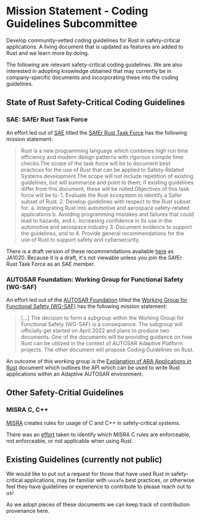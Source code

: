 # Mission Statement - Coding Guidelines Subcommittee 

Develop community-vetted coding guidelines for Rust in safety-critical applications. A living document that is updated as features are added to Rust and we learn more by doing.

The following are relevant safety-critical coding guidelines. We are also interested in adopting knowledge obtained that may currently be in company-specific documents and incorporating these into the coding guidelines.

## State of Rust Safety-Critical Coding Guidelines

### SAE: SAfEr Rust Task Force

An effort led out of [SAE](https://www.sae.org/) titled the [SAfEr Rust Task Force](https://standardsworks.sae.org/standards-committees/safer-rust-task-force) has the following mission statement:

> Rust is a new programming language which combines high run time efficiency and modern design patterns with rigorous compile time checks.The scope of the task force will be to document best practices for the use of Rust that can be applied to Safety-Related Systems development.The scope will not include repetition of existing guidelines, but will summarize and point to them; if existing guidelines differ from this document, these will be noted.Objectives of this task force will be to: 1. Evaluate the Rust ecosystem to identify a Safer subset of Rust. 2. Develop guidelines with respect to the Rust subset for: a. Integrating Rust into automotive and aerospace safety-related applications b. Avoiding programming mistakes and failures that could lead to hazards, and c. Increasing confidence in its use in the automotive and aerospace industry 3. Document evidence to support the guidelines, and to 4. Provide general recommendations for the use of Rust to support safety and cybersecurity.

There is a draft version of these recommendations available [here](https://www.sae.org/standards/content/ja1020/) as JA1020. Because it is a draft, it's not viewable unless you join the SAfEr Rust Task Force as an SAE member.

### AUTOSAR Foundation: Working Group for Functional Safety (WG-SAF)

An effort led out of the [AUTOSAR Foundation](https://www.autosar.org/) titled the [Working Group for Functional Safety (WG-SAF)](https://www.autosar.org/news-events/detail?tx_news_pi1%5Baction%5D=detail&tx_news_pi1%5Bcontroller%5D=News&tx_news_pi1%5Bnews%5D=139&cHash=b332c8babc7aad27723ab939f9723fc6) has the following mission statement:

> [...] The decision to form a subgroup within the Working Group for Functional Safety (WG-SAF) is a consequence. The subgroup will officially get started on April 2022 and plans to produce two documents. One of the documents will be providing guidance on how Rust can be utilized in the context of AUTOSAR Adaptive Platform projects. The other document will propose Coding Guidelines on Rust.

An outcome of this working group is the [Explanation of ARA Applications in Rust](https://www.autosar.org/fileadmin/standards/R23-11/AP/AUTOSAR_AP_EXP_ARARustApplications.pdf) document which outlines the API which can be used to write Rust applications within an Adaptive AUTOSAR environment.

## Other Safety-Critial Guidelines

### MISRA C, C++

[MISRA](https://misra.org.uk/) creates rules for usage of C and C++ in safety-critical systems.

There was an [effort](https://github.com/PolySync/misra-rust/blob/master/MISRA-Rules.md) taken to identify which MISRA C rules are enforceable, not enforceable, or not applicable when using Rust.

## Existing Guidelines (currently not public)

We would like to put out a request for those that have used Rust in safety-critical applications, may be familiar with `unsafe` best practices, or otherwise feel they have guidelines or experience to contribute to please reach out to us!

As we adopt pieces of these documents we can keep track of contribution provenance here.

